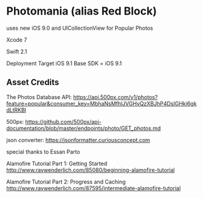 # Photomania (alias Red Block)

uses new iOS 9.0 and UICollectionView for Popular Photos

Xcode 7

Swift 2.1

Deployment Target iOS 9.1
Base SDK = iOS 9.1

Asset Credits
-------------------------------------------------

The Photos Database API:
https://api.500px.com/v1/photos?feature=popular&consumer_key=MbhaNsMfhlJVGHvQzXBJhP4DsIGHkj6gkdLtRKBl

500px:
https://github.com/500px/api-documentation/blob/master/endpoints/photo/GET_photos.md

json converter:
https://jsonformatter.curiousconcept.com

special thanks to Essan Parto

Alamofire Tutorial Part 1: Getting Started
http://www.raywenderlich.com/85080/beginning-alamofire-tutorial

Alamofire Tutorial Part 2: Progress and Caching
http://www.raywenderlich.com/87595/intermediate-alamofire-tutorial
